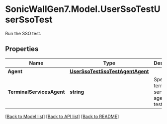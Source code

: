 # SonicWallGen7.Model.UserSsoTestUserSsoTest
Run the SSO test.

## Properties

Name | Type | Description | Notes
------------ | ------------- | ------------- | -------------
**Agent** | [**UserSsoTestSsoTestAgentAgent**](UserSsoTestSsoTestAgentAgent.md) |  | [optional] 
**TerminalServicesAgent** | **string** | Specify a terminal services agent to test. | [optional] 

[[Back to Model list]](../README.md#documentation-for-models) [[Back to API list]](../README.md#documentation-for-api-endpoints) [[Back to README]](../README.md)

